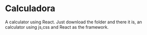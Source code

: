 # Calculadora
A calculator using React.
Just download the folder and there it is, an calculator using js,css and React as the framework.
